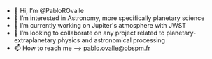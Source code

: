 - 👋 Hi, I’m @PabloROvalle
- 👀 I’m interested in Astronomy, more specifically planetary science
- 🌱 I’m currently working on Jupiter's atmosphere with JWST
- 💞️ I’m looking to collaborate on any project related to planetary-extraplanetary physics and astronomical processing
- 📫 How to reach me --> pablo.ovalle@obspm.fr
